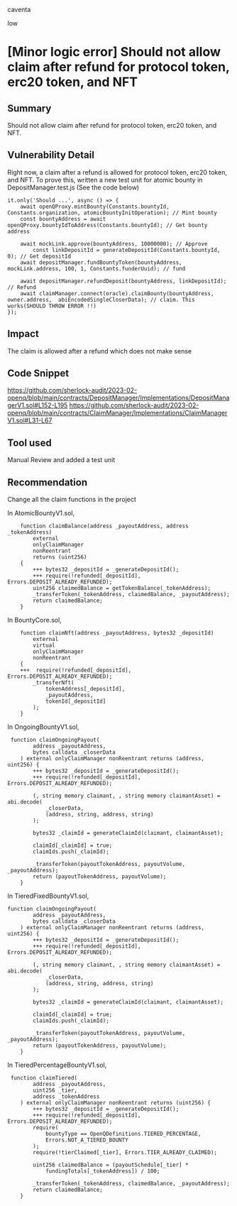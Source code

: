 caventa

low

# [Minor logic error] Should not allow claim after refund for protocol token, erc20 token, and NFT

## Summary
Should not allow claim after refund for protocol token, erc20 token, and NFT.

## Vulnerability Detail
Right now, a claim after a refund is allowed for protocol token, erc20 token, and NFT.
To prove this, written a new test unit for atomic bounty in DepositManager.test.js (See the code below)

```solidity
it.only('Should ...', async () => {
	await openQProxy.mintBounty(Constants.bountyId, Constants.organization, atomicBountyInitOperation); // Mint bounty
	const bountyAddress = await openQProxy.bountyIdToAddress(Constants.bountyId); // Get bounty address

	await mockLink.approve(bountyAddress, 10000000); // Approve
        const linkDepositId = generateDepositId(Constants.bountyId, 0); // Get depositId
	await depositManager.fundBountyToken(bountyAddress, mockLink.address, 100, 1, Constants.funderUuid); // fund

	await depositManager.refundDeposit(bountyAddress, linkDepositId); // Refund
	await claimManager.connect(oracle).claimBounty(bountyAddress, owner.address,  abiEncodedSingleCloserData); // claim. This works(SHOULD THROW ERROR !!)
});
```

## Impact
The claim is allowed after a refund which does not make sense

## Code Snippet
https://github.com/sherlock-audit/2023-02-openq/blob/main/contracts/DepositManager/Implementations/DepositManagerV1.sol#L152-L195
https://github.com/sherlock-audit/2023-02-openq/blob/main/contracts/ClaimManager/Implementations/ClaimManagerV1.sol#L31-L67

## Tool used
Manual Review and added a test unit

## Recommendation
Change all the claim functions in the project

In AtomicBountyV1.sol,

```solidity
    function claimBalance(address _payoutAddress, address _tokenAddress)
        external
        onlyClaimManager
        nonReentrant
        returns (uint256)
    {
        +++ bytes32 _depositId = _generateDepositId();
        +++ require(!refunded[_depositId], Errors.DEPOSIT_ALREADY_REFUNDED);
        uint256 claimedBalance = getTokenBalance(_tokenAddress);
        _transferToken(_tokenAddress, claimedBalance, _payoutAddress);
        return claimedBalance;
    }
```

In BountyCore.sol,

```solidity
    function claimNft(address _payoutAddress, bytes32 _depositId)
        external
        virtual
        onlyClaimManager
        nonReentrant
    {
    +++  require(!refunded[_depositId], Errors.DEPOSIT_ALREADY_REFUNDED);
        _transferNft(
            tokenAddress[_depositId],
            _payoutAddress,
            tokenId[_depositId]
        );
    }
```

In OngoingBountyV1.sol,

```solidity
 function claimOngoingPayout(
        address _payoutAddress,
        bytes calldata _closerData
    ) external onlyClaimManager nonReentrant returns (address, uint256) {
        +++ bytes32 _depositId = _generateDepositId();
        +++ require(!refunded[_depositId], Errors.DEPOSIT_ALREADY_REFUNDED);

        (, string memory claimant, , string memory claimantAsset) = abi.decode(
            _closerData,
            (address, string, address, string)
        );

        bytes32 _claimId = generateClaimId(claimant, claimantAsset);

        claimId[_claimId] = true;
        claimIds.push(_claimId);

        _transferToken(payoutTokenAddress, payoutVolume, _payoutAddress);
        return (payoutTokenAddress, payoutVolume);
    }
```

In TieredFixedBountyV1.sol,

```solidity
function claimOngoingPayout(
        address _payoutAddress,
        bytes calldata _closerData
    ) external onlyClaimManager nonReentrant returns (address, uint256) {
        +++ bytes32 _depositId = _generateDepositId();
        +++ require(!refunded[_depositId], Errors.DEPOSIT_ALREADY_REFUNDED);

        (, string memory claimant, , string memory claimantAsset) = abi.decode(
            _closerData,
            (address, string, address, string)
        );

        bytes32 _claimId = generateClaimId(claimant, claimantAsset);

        claimId[_claimId] = true;
        claimIds.push(_claimId);

        _transferToken(payoutTokenAddress, payoutVolume, _payoutAddress);
        return (payoutTokenAddress, payoutVolume);
    }
```

In TieredPercentageBountyV1.sol,

```solidity
 function claimTiered(
        address _payoutAddress,
        uint256 _tier,
        address _tokenAddress
    ) external onlyClaimManager nonReentrant returns (uint256) {
        +++ bytes32 _depositId = _generateDepositId();
        +++ require(!refunded[_depositId], Errors.DEPOSIT_ALREADY_REFUNDED);
        require(
            bountyType == OpenQDefinitions.TIERED_PERCENTAGE,
            Errors.NOT_A_TIERED_BOUNTY
        );
        require(!tierClaimed[_tier], Errors.TIER_ALREADY_CLAIMED);

        uint256 claimedBalance = (payoutSchedule[_tier] *
            fundingTotals[_tokenAddress]) / 100;

        _transferToken(_tokenAddress, claimedBalance, _payoutAddress);
        return claimedBalance;
    }
```

